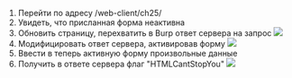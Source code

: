 1) Перейти по адресу /web-client/ch25/
2) Увидеть, что присланная форма неактивна
3) Обновить страницу, перехватить в Burp ответ сервера на запрос
![](screenshot1.png)
4) Модифицировать ответ сервера, активировав форму
![](screenshot2.png)
5) Ввести в теперь активную форму произвольные данные
6) Получить в ответе сервера флаг "HTMLCantStopYou"
![](screenshot3.png)